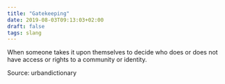 ```yaml
---
title: "Gatekeeping"
date: 2019-08-03T09:13:03+02:00
draft: false
tags: slang
---
```


When someone takes it upon themselves to decide who does or does not have access or rights to a community or identity.

Source: urbandictionary
